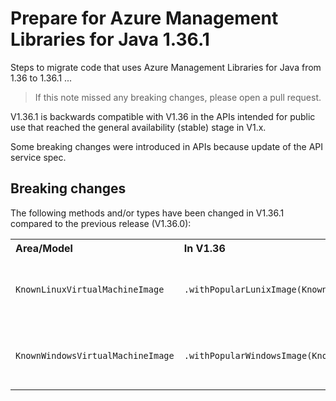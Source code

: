 # Prepare for Azure Management Libraries for Java 1.36.1 #

Steps to migrate code that uses Azure Management Libraries for Java from 1.36 to 1.36.1 ...

> If this note missed any breaking changes, please open a pull request.

V1.36.1 is backwards compatible with V1.36 in the APIs intended for public use that reached the general availability (stable) stage in V1.x.

Some breaking changes were introduced in APIs because update of the API service spec.


## Breaking changes

The following methods and/or types have been changed in V1.36.1 compared to the previous release (V1.36.0):

<table>
  <tr>
    <th align=left>Area/Model</th>
    <th align=left>In V1.36</th>
    <th align=left>In V1.36.1</th>
    <th align=left>Remarks</th>
    <th align=left>Ref</th>
  </tr>
  <tr>
    <td><code>KnownLinuxVirtualMachineImage</code></td>
    <td><code>.withPopularLunixImage(KnownLinuxVirtualMachineImage.DEBIAN_8)</code></td>
    <td><code>.withLatestLinuxImage("credativ", "Debian", "8")</code></td>
    <td>Similar to other removed linux images</td>
    <td><a href="https://github.com/Azure/azure-libraries-for-java/pull/1249">#1249</a></td>
  </tr>
  <tr>
    <td><code>KnownWindowsVirtualMachineImage</code></td>
    <td><code>.withPopularWindowsImage(KnownWindowsVirtualMachineImage.WINDOWS_SERVER_2008_R2_SP1)</code></td>
    <td><code>.withLatestWindowsImage("MicrosoftWindowsServer", "WindowsServer", "2008-R2-SP1")</code></td>
    <td>Similar to other removed windows images</td>
    <td><a href="https://github.com/Azure/azure-libraries-for-java/pull/1249">#1249</a></td>
  </tr>  
</table>

